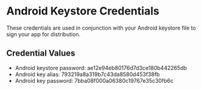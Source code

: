 # Android Keystore Credentials

These credentials are used in conjunction with your Android keystore file to sign your app for distribution. 

## Credential Values

- Android keystore password: ae12e94eb80176d7d3ce180b442265db
- Android key alias: 793219a8a319b7c43da8580d453f38fb
- Android key password: 7bba08f000a06380c19767e35c30fb6c
      